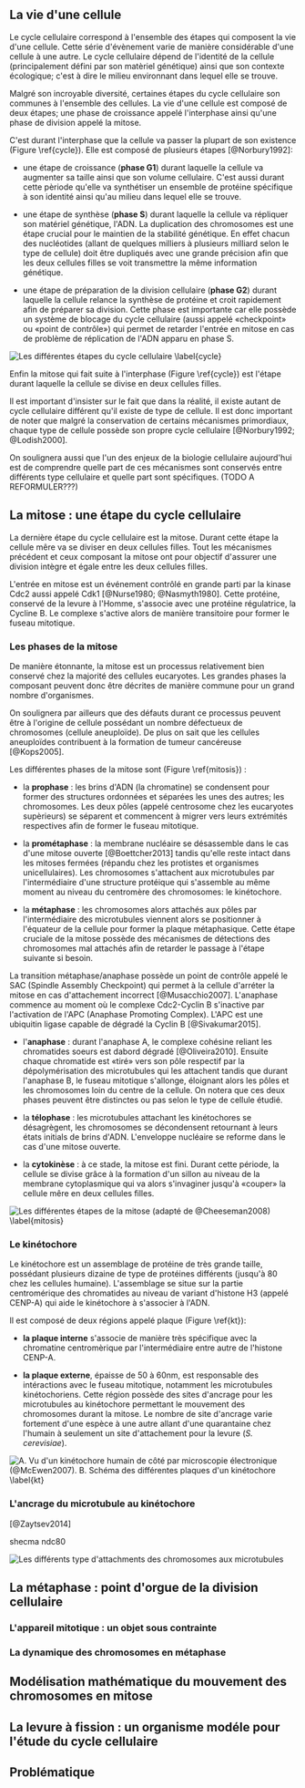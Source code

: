 ## La vie d'une cellule

Le cycle cellulaire correspond à l'ensemble des étapes qui composent la vie d'une cellule. Cette série d'évènement varie de manière considérable d'une cellule à une autre. Le cycle cellulaire dépend de l'identité de la cellule (principalement défini par son matèriel génétique) ainsi que son contexte écologique; c'est à dire le milieu environnant dans lequel elle se trouve.

Malgré son incroyable diversité, certaines étapes du cycle cellulaire son communes à l'ensemble des cellules. La vie d'une cellule est composé de deux étapes; une phase de croissance appelé l'interphase ainsi qu'une phase de division appelé la mitose.

C'est durant l'interphase que la cellule va passer la plupart de son existence (Figure \ref{cycle}). Elle est composé de plusieurs étapes [@Norbury1992]:

- une étape de croissance (__phase G1__) durant laquelle la cellule va augmenter sa taille ainsi que son volume cellulaire. C'est aussi durant cette pèriode qu'elle va synthétiser un ensemble de protéine spécifique à son identité ainsi qu'au milieu dans lequel elle se trouve.

- une étape de synthèse (__phase S__) durant laquelle la cellule va répliquer son matériel génétique, l'ADN. La duplication des chromosomes est une étape crucial pour le maintien de la stabilité génétique. En effet chacun des nucléotides (allant de quelques milliers à plusieurs milliard selon le type de cellule) doit être dupliqués avec une grande précision afin que les deux cellules filles se voit transmettre la même information génétique.

- une étape de préparation de la division cellulaire (__phase G2__) durant laquelle la cellule relance la synthèse de protéine et croit rapidement afin de préparer sa division. Cette phase est importante car elle possède un système de blocage du cycle cellulaire (aussi appelé «checkpoint» ou «point de contrôle») qui permet de retarder l'entrée en mitose en cas de problème de réplication de l'ADN apparu en phase S.

![Les différentes étapes du cycle cellulaire \label{cycle}](figures/intro/cycle.png)

Enfin la mitose qui fait suite à l'interphase (Figure \ref{cycle}) est l'étape durant laquelle la cellule se divise en deux cellules filles.

Il est important d'insister sur le fait que dans la réalité, il existe autant de cycle cellulaire différent qu'il existe de type de cellule. Il est donc important de noter que malgré la conservation de certains mécanismes primordiaux, chaque type de cellule possède son propre cycle cellulaire [@Norbury1992; @Lodish2000].

On soulignera aussi que l'un des enjeux de la biologie cellulaire aujourd'hui est de comprendre quelle part de ces mécanismes sont conservés entre différents type cellulaire et quelle part sont spécifiques. (TODO A REFORMULER???)

## La mitose : une étape du cycle cellulaire

La dernière étape du cycle cellulaire est la mitose. Durant cette étape la cellule mêre va se diviser en deux cellules filles. Tout les mécanismes précédent et ceux composant la mitose ont pour objectif d'assurer une division intègre et égale entre les deux cellules filles.

L'entrée en mitose est un événement contrôlé en grande parti par la kinase Cdc2 aussi appelé Cdk1 [@Nurse1980; @Nasmyth1980]. Cette protéine, conservé de la levure à l'Homme, s'associe avec une protéine régulatrice, la Cycline B. Le complexe s'active alors de manière transitoire pour former le fuseau mitotique.

### Les phases de la mitose

De manière étonnante, la mitose est un processus relativement bien conservé chez la majorité des cellules eucaryotes. Les grandes phases la composant peuvent donc être décrites de manière commune pour un grand nombre d'organismes.

On soulignera par ailleurs que des défauts durant ce processus peuvent être à l'origine de cellule possédant un nombre défectueux de chromosomes (cellule aneuploïde). De plus on sait que les cellules aneuploïdes contribuent à la formation de tumeur cancéreuse [@Kops2005].

Les différentes phases de la mitose sont (Figure \ref{mitosis}) :

- la __prophase__ : les brins d'ADN (la chromatine) se condensent pour former des structures ordonnées et séparées les unes des autres; les chromosomes. Les deux pôles (appelé centrosome chez les eucaryotes supèrieurs) se séparent et commencent à migrer vers leurs extrémités respectives afin de former le fuseau mitotique.

- la __prométaphase__ : la membrane nucléaire se désassemble dans le cas d'une mitose ouverte [@Boettcher2013] tandis qu'elle reste intact dans les mitoses fermées (répandu chez les protistes et organismes unicellulaires). Les chromosomes s'attachent aux microtubules par l'intermédiaire d'une structure protéique qui s'assemble au même moment au niveau du centromère des chromosomes: le kinétochore.

- la __métaphase__ : les chromosomes alors attachés aux pôles par l'intermédiaire des microtubules viennent alors se positionner à l'équateur de la cellule pour former la plaque métaphasique. Cette étape cruciale de la mitose possède des mécanismes de détections des chromosomes mal attachés afin de retarder le passage à l'étape suivante si besoin.

La transition métaphase/anaphase possède un point de contrôle appelé le SAC (Spindle Assembly Checkpoint) qui permet à la cellule d'arréter la mitose en cas d'attachement incorrect [@Musacchio2007]. L'anaphase commence au moment où le complexe Cdc2-Cyclin B s'inactive par l'activation de l'APC (Anaphase Promoting Complex). L'APC est une ubiquitin ligase capable de dégradé la Cyclin B [@Sivakumar2015].

- l'__anaphase__ : durant l'anaphase A, le complexe cohésine reliant les chromatides soeurs est dabord dégradé [@Oliveira2010]. Ensuite chaque chromatide est «tiré» vers son pôle respectif par la dépolymérisation des microtubules qui les attachent tandis que durant l'anaphase B, le fuseau mitotique s'allonge, éloignant alors les pôles et les chromosomes loin du centre de la cellule. On notera que ces deux phases peuvent être distinctes ou pas selon le type de cellule étudié.

- la __télophase__ : les microtubules attachant les kinétochores se désagrègent, les chromosomes se décondensent retournant à leurs états initials de brins d'ADN. L'enveloppe nucléaire se reforme dans le cas d'une mitose ouverte.

- la __cytokinèse__ : à ce stade, la mitose est fini. Durant cette période, la cellule se divise grâce à la formation d'un sillon au niveau de la membrane cytoplasmique qui va alors s'invaginer jusqu'à «couper» la cellule mêre en deux cellules filles.

![Les différentes étapes de la mitose (adapté de @Cheeseman2008) \label{mitosis}](figures/intro/mitosis.png)

### Le kinétochore

Le kinétochore est un assemblage de protéine de très grande taille, possédant plusieurs dizaine de type de protéines différents (jusqu'à 80 chez les cellules humaine). L'assemblage se situe sur la partie centromérique des chromatides au niveau de variant d'histone H3 (appelé CENP-A) qui aide le kinétochore à s'associer à l'ADN.

Il est composé de deux régions appelé plaque (Figure \ref{kt}):

- __la plaque interne__ s'associe de manière très spécifique avec la chromatine centromèrique par l'intermédiaire entre autre de l'histone CENP-A.

- __la plaque externe__, épaisse de 50 à 60nm, est responsable des intéractions avec le fuseau mitotique, notamment les microtubules kinétochoriens. Cette région possède des sites d'ancrage pour les microtubules au kinétochore permettant le mouvement des chromosomes durant la mitose. Le nombre de site d'ancrage varie fortement d'une espèce à une autre allant d'une quarantaine chez l'humain à seulement un site d'attachement pour la levure (_S. cerevisiae_).  

![A. Vu d'un kinétochore humain de côté par microscopie électronique (@McEwen2007). B. Schéma des différentes plaques d'un kinétochore \label{kt}](figures/intro/kt.png)

### L'ancrage du microtubule au kinétochore

[@Zaytsev2014]

shecma ndc80

![Les différents type d'attachments des chromosomes aux microtubules](figures/intro/attachments.png)

## La métaphase : point d'orgue de la division cellulaire

### L'appareil mitotique : un objet sous contrainte

### La dynamique des chromosomes en métaphase

## Modélisation mathématique du mouvement des chromosomes en mitose

## La levure à fission : un organisme modéle pour l'étude du cycle cellulaire

## Problématique
